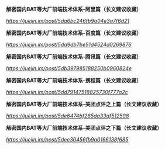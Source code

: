 **解密国内BAT等大厂前端技术体系-阿里篇（长文建议收藏）**

*https://juejin.im/post/5da6bc246fb9a04e3a7f6d21*



**解密国内BAT等大厂前端技术体系-百度篇（长文建议收藏）**

*https://juejin.im/post/5da9db7be51d4524d0269876*



**解密国内BAT等大厂前端技术体系-腾讯篇（长文建议收藏）**

*https://juejin.im/post/5db397985188250b0960824e*



**解密国内BAT等大厂前端技术体系-携程篇（长文建议收藏）**

*https://juejin.im/post/5dd79147518825730f777a2c*



**解密国内BAT等大厂前端技术体系-美团点评之上篇（长文建议收藏）**

*https://juejin.im/post/5de6474bf265da33af512598*



**解密国内BAT等大厂前端技术体系-美团点评之下篇（长文建议收藏）**

*https://juejin.im/post/5dee30456fb9a0166138f685*

